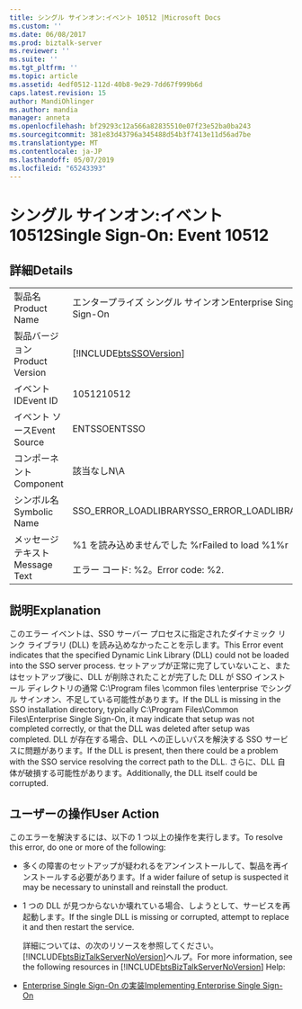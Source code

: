 ```yaml
---
title: シングル サインオン:イベント 10512 |Microsoft Docs
ms.custom: ''
ms.date: 06/08/2017
ms.prod: biztalk-server
ms.reviewer: ''
ms.suite: ''
ms.tgt_pltfrm: ''
ms.topic: article
ms.assetid: 4edf0512-112d-40b8-9e29-7dd67f999b6d
caps.latest.revision: 15
author: MandiOhlinger
ms.author: mandia
manager: anneta
ms.openlocfilehash: bf29293c12a566a82835510e07f23e52ba0ba243
ms.sourcegitcommit: 381e83d43796a345488d54b3f7413e11d56ad7be
ms.translationtype: MT
ms.contentlocale: ja-JP
ms.lasthandoff: 05/07/2019
ms.locfileid: "65243393"
---
```

# <a name="single-sign-on-event-10512"></a><span data-ttu-id="3d922-102">シングル サインオン:イベント 10512</span><span class="sxs-lookup"><span data-stu-id="3d922-102">Single Sign-On: Event 10512</span></span>
## <a name="details"></a><span data-ttu-id="3d922-103">詳細</span><span class="sxs-lookup"><span data-stu-id="3d922-103">Details</span></span>  

|                 |                                                            |
|-----------------|------------------------------------------------------------|
|  <span data-ttu-id="3d922-104">製品名</span><span class="sxs-lookup"><span data-stu-id="3d922-104">Product Name</span></span>   |                 <span data-ttu-id="3d922-105">エンタープライズ シングル サインオン</span><span class="sxs-lookup"><span data-stu-id="3d922-105">Enterprise Single Sign-On</span></span>                  |
| <span data-ttu-id="3d922-106">製品バージョン</span><span class="sxs-lookup"><span data-stu-id="3d922-106">Product Version</span></span> | [!INCLUDE[btsSSOVersion](../includes/btsssoversion-md.md)] |
|    <span data-ttu-id="3d922-107">イベント ID</span><span class="sxs-lookup"><span data-stu-id="3d922-107">Event ID</span></span>     |                           <span data-ttu-id="3d922-108">10512</span><span class="sxs-lookup"><span data-stu-id="3d922-108">10512</span></span>                            |
|  <span data-ttu-id="3d922-109">イベント ソース</span><span class="sxs-lookup"><span data-stu-id="3d922-109">Event Source</span></span>   |                           <span data-ttu-id="3d922-110">ENTSSO</span><span class="sxs-lookup"><span data-stu-id="3d922-110">ENTSSO</span></span>                           |
|    <span data-ttu-id="3d922-111">コンポーネント</span><span class="sxs-lookup"><span data-stu-id="3d922-111">Component</span></span>    |                            <span data-ttu-id="3d922-112">該当なし</span><span class="sxs-lookup"><span data-stu-id="3d922-112">N\A</span></span>                             |
|  <span data-ttu-id="3d922-113">シンボル名</span><span class="sxs-lookup"><span data-stu-id="3d922-113">Symbolic Name</span></span>  |                   <span data-ttu-id="3d922-114">SSO_ERROR_LOADLIBRARY</span><span class="sxs-lookup"><span data-stu-id="3d922-114">SSO_ERROR_LOADLIBRARY</span></span>                    |
|  <span data-ttu-id="3d922-115">メッセージ テキスト</span><span class="sxs-lookup"><span data-stu-id="3d922-115">Message Text</span></span>   |      <span data-ttu-id="3d922-116">%1 を読み込めませんでした %r</span><span class="sxs-lookup"><span data-stu-id="3d922-116">Failed to load %1%r</span></span><br /><br /> <span data-ttu-id="3d922-117">エラー コード: %2。</span><span class="sxs-lookup"><span data-stu-id="3d922-117">Error code: %2.</span></span>       |

## <a name="explanation"></a><span data-ttu-id="3d922-118">説明</span><span class="sxs-lookup"><span data-stu-id="3d922-118">Explanation</span></span>  
 <span data-ttu-id="3d922-119">このエラー イベントは、SSO サーバー プロセスに指定されたダイナミック リンク ライブラリ (DLL) を読み込めなかったことを示します。</span><span class="sxs-lookup"><span data-stu-id="3d922-119">This Error event indicates that the specified Dynamic Link Library (DLL) could not be loaded into the SSO server process.</span></span> <span data-ttu-id="3d922-120">セットアップが正常に完了していないこと、またはセットアップ後に、DLL が削除されたことが完了した DLL が SSO インストール ディレクトリの通常 C:\Program files \common files \enterprise でシングル サインオン、不足している可能性があります。</span><span class="sxs-lookup"><span data-stu-id="3d922-120">If the DLL is missing in the SSO installation directory, typically C:\Program Files\Common Files\Enterprise Single Sign-On, it may indicate that setup was not completed correctly, or that the DLL was deleted after setup was completed.</span></span> <span data-ttu-id="3d922-121">DLL が存在する場合、DLL への正しいパスを解決する SSO サービスに問題があります。</span><span class="sxs-lookup"><span data-stu-id="3d922-121">If the DLL is present, then there could be a problem with the SSO service resolving the correct path to the DLL.</span></span> <span data-ttu-id="3d922-122">さらに、DLL 自体が破損する可能性があります。</span><span class="sxs-lookup"><span data-stu-id="3d922-122">Additionally, the DLL itself could be corrupted.</span></span>  

## <a name="user-action"></a><span data-ttu-id="3d922-123">ユーザーの操作</span><span class="sxs-lookup"><span data-stu-id="3d922-123">User Action</span></span>  
 <span data-ttu-id="3d922-124">このエラーを解決するには、以下の 1 つ以上の操作を実行します。</span><span class="sxs-lookup"><span data-stu-id="3d922-124">To resolve this error, do one or more of the following:</span></span>  

- <span data-ttu-id="3d922-125">多くの障害のセットアップが疑われるをアンインストールして、製品を再インストールする必要があります。</span><span class="sxs-lookup"><span data-stu-id="3d922-125">If a wider failure of setup is suspected it may be necessary to uninstall and reinstall the product.</span></span>  

- <span data-ttu-id="3d922-126">1 つの DLL が見つからないか壊れている場合、しようとして、サービスを再起動します。</span><span class="sxs-lookup"><span data-stu-id="3d922-126">If the single DLL is missing or corrupted, attempt to replace it and then restart the service.</span></span>  

  <span data-ttu-id="3d922-127">詳細については、の次のリソースを参照してください。[!INCLUDE[btsBizTalkServerNoVersion](../includes/btsbiztalkservernoversion-md.md)]ヘルプ。</span><span class="sxs-lookup"><span data-stu-id="3d922-127">For more information, see the following resources in [!INCLUDE[btsBizTalkServerNoVersion](../includes/btsbiztalkservernoversion-md.md)] Help:</span></span>  

- [<span data-ttu-id="3d922-128">Enterprise Single Sign-On の実装</span><span class="sxs-lookup"><span data-stu-id="3d922-128">Implementing Enterprise Single Sign-On</span></span>](../core/implementing-enterprise-single-sign-on.md)

